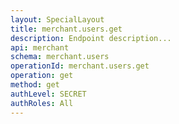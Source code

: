 ```yaml
---
layout: SpecialLayout
title: merchant.users.get
description: Endpoint description...
api: merchant
schema: merchant.users
operationId: merchant.users.get
operation: get
method: get
authLevel: SECRET
authRoles: All
---
```

